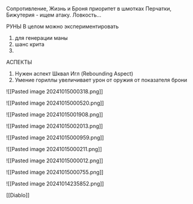 
Сопротивление, Жизнь и Броня приоритет в шмотках
Перчатки, Бижутерия - ищем атаку. Ловкость...


РУНЫ
В целом можно экспериментировать
1. для генерации маны
2. шанс крита
3. 

АСПЕКТЫ
1. Нужен аспект Шквал Игл (Rebounding Aspect)
2. Умение гориллы увеличивает урон от оружия от показателя брони 

![[Pasted image 20241015000318.png]]

![[Pasted image 20241015000520.png]]

![[Pasted image 20241015001908.png]]

![[Pasted image 20241015002013.png]]

![[Pasted image 20241015000959.png]]

![[Pasted image 20241015000211.png]]

![[Pasted image 20241015000012.png]]

![[Pasted image 20241015000755.png]]

![[Pasted image 20241014235852.png]]

[[Diablo]]